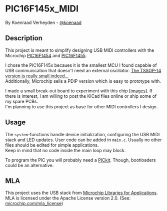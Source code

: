 PIC16F145x_MIDI
===
By Koenraad Verheyden - [@koenaad](https://twitter.com/koenaad)

Description
---
This project is meant to simplify designing USB MIDI controllers with the Microchip [PIC16F1454](http://www.microchip.com/wwwproducts/en/PIC16F1454) and [PIC16F1455](http://www.microchip.com/wwwproducts/en/PIC16F1455).

I chose the PIC16F145x becaues it is the smallest MCU I found capable of USB communication that doesn't need an external oscillator. [The TSSOP-14 version is really small indeed...](http://i.imgur.com/X8IG8gG.jpg)  
Additionally, Microchip sells a PDIP version which is easy to prototype with.

I made a small break-out board to experiment with this chip [[images](http://imgur.com/a/j5HQL)]. If there is interest, I am willing to post the KiCad files online or ship some of my spare PCBs.  
I'm planning to use this project as base for other MIDI controllers I design.

Usage
---
The ```system```-functions handle device initialization, configuring the USB MIDI stack and LED updates. User code can be added in ```main.c```. Usually no other files should be edited for simple applications.  
Keep in mind that no code inside the main loop may block.

To program the PIC you will probably need a [PICkit](http://www.microchip.com/Developmenttools/ProductDetails.aspx?PartNO=PG164130). Though, bootloaders could be an alternative.

MLA
---
This project uses the USB stack from [Microchip Libraries for Applications](http://microchip.com/mla).  
MLA is licensed under the Apache License version 2.0. (See: [microchip.com/mla_license](http://microchip.com/mla_license))
